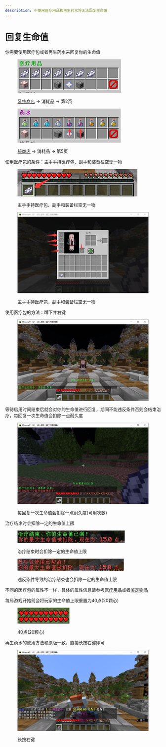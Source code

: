 ```yaml
---
description: 不使用医疗用品和再生药水将无法回复生命值
---
```


# 回复生命值

你需要使用医疗包或者再生药水来回复你的生命值

<figure><img src="../.gitbook/assets/image (76).png" alt=""><figcaption><p><a href="you-xi-liu-cheng/zhan-qian-zhun-bei/xi-tong-shang-dian.md">系统商店</a> -> 消耗品 -> 第2页</p></figcaption></figure>

<figure><img src="../.gitbook/assets/image (77).png" alt=""><figcaption><p><a href="you-xi-liu-cheng/zhan-qian-zhun-bei/xi-tong-shang-dian.md">统商店</a> -> 消耗品 -> 第5页</p></figcaption></figure>

使用医疗包的条件：主手手持医疗包、副手和装备栏空无一物

<figure><img src="../.gitbook/assets/image (79).png" alt=""><figcaption><p>主手手持医疗包、副手和装备栏空无一物</p></figcaption></figure>

<figure><img src="../.gitbook/assets/image (80).png" alt=""><figcaption><p>主手手持医疗包、副手和装备栏空无一物</p></figcaption></figure>

使用医疗包的方法：蹲下并右键

<figure><img src="../.gitbook/assets/image (81).png" alt=""><figcaption></figcaption></figure>

等待启用时间结束后就会对你的生命值进行回复，期间不能违反条件否则会结束治疗，每回复一次生命值会扣除一点耐久度

<figure><img src="../.gitbook/assets/image (82).png" alt=""><figcaption><p>每回复一次生命值会扣除一点耐久度(可用次数)</p></figcaption></figure>

治疗结束时会扣除一定的生命值上限

<figure><img src="../.gitbook/assets/image (83).png" alt=""><figcaption><p>治疗结束时会扣除一定的生命值上限</p></figcaption></figure>

<figure><img src="../.gitbook/assets/image (84).png" alt=""><figcaption><p>违反条件导致的治疗结束也会扣除一定的生命值上限</p></figcaption></figure>

不同的医疗包的属性不一样，具体的属性信息请参考[医疗用品](../wu-pin/zhan-dou-yong-pin/xiao-hao-pin/yi-liao-yong-pin.md)或者[鉴定物品](jian-ding-wu-pin.md)

每局游戏开始前会将玩家的生命值上限重置为40点(20颗心)

<figure><img src="../.gitbook/assets/image (85).png" alt=""><figcaption><p>40点(20颗心)</p></figcaption></figure>

再生药水的使用方法和原版一致，直接长按右键即可

<figure><img src="../.gitbook/assets/image (86).png" alt=""><figcaption><p>长按右键</p></figcaption></figure>
